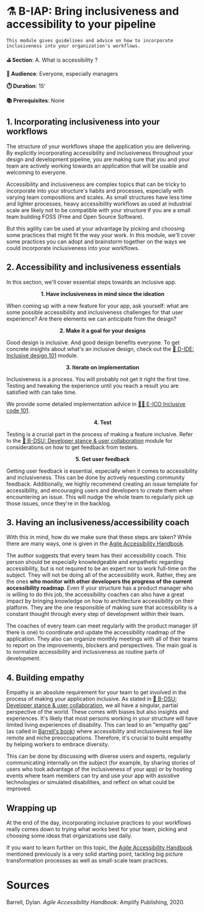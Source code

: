 # ⚗️ B-IAP: Bring inclusiveness and accessibility to your pipeline

    This module gives guidelines and advice on how to incorporate inclusiveness into your organization's workflows.

**⛳️ Section**: A. What is accessibility ?

**👥 Audience**: Everyone, especially managers

**⏱️ ️Duration**: 15'

**📚 Prerequisites**: None

## 1. Incorporating inclusiveness into your workflows

The structure of your workflows shape the application you are delivering. By explicitly incorporating accessibility and inclusiveness throughout your  design and development pipeline, you are making sure that you and your team are actively working towards an application that will be usable and welcoming to everyone.

Accessibility and inclusiveness are complex topics that can be tricky to incorporate into your structure's habits and processes, especially with varying team compositions and scales. As small structures have less time and lighter processes, heavy accessibility workflows as used at industrial scale are likely not to be compatible with your structure if you are a small team building FOSS (Free and Open Source Software).

But this agility can be used at your advantage by picking and choosing some practices that might fit the way your work. In this module, we'll cover some practices you can adopt and brainstorm together on the ways we could incorporate inclusiveness into your workflows.

## 2. Accessibility and inclusiveness essentials

In this section, we'll cover essential steps towards an inclusive app.

<p align="center"><strong>1. Have inclusiveness in mind since the ideation</strong></p>

When coming up with a new feature for your app, ask yourself: what are some possible accessibility and inclusiveness challenges for that user experience? Are there elements we can anticipate from the design?

<p align="center"><strong>2. Make it a goal for your designs</strong></p>

Good design is inclusive. And good design benefits everyone. To get concrete insights about what's an inclusive design, check out the [🎨 D-IDE: Inclusive design 101](D-IDE.md) module.

<p align="center"><strong>3. Iterate on implementation</strong></p>

Inclusiveness is a process. You will probably not get it right the first time. Testing and tweaking the experience until you reach a result you are satisfied with can take time.

We provide some detailed implementation advice in [👩‍💻 E-ICO Inclusive code 101](E-ICO.md).

<p align="center"><strong>4. Test</strong></p>

Testing is a crucial part in the process of making a feature inclusive. Refer to the [🤺 B-DSU: Developer stance & user collaboration](B-DSU.md) module for considerations on how to get feedback from testers.

<p align="center"><strong>5. Get user feedback</strong></p>

Getting user feedback is essential, especially when it comes to accessibility and inclusiveness. This can be done by actively requesting community feedback. Additionally, we highly recommend creating an issue template for accessibility, and encouraging users and developers to create them when encountering an issue. This will nudge the whole team to regularly pick up those issues, once they're in the backlog.

## 3. Having an inclusiveness/accessibility coach

With this in mind, how do we make sure that these steps are taken? While there are many ways, one is given in the [Agile Accessibility Handbook](https://accessibility.deque.com/agile-accessibility-handbook).

The author suggests that every team has their accessibility coach. This person should be especially knowledgeable and empathetic regarding accessibility, but is not required to be an expert nor to work full-time on the subject. They will not be doing all of the accessibility work. Rather, they are the ones **who monitor with other developers the progress of the current accessibility roadmap**. Even if your structure has a product manager who is willing to do this job, the accessibility coaches can also have a great impact by bringing knowledge on how to architecture accessibility on their platform. They are the one responsible of making sure that accessibility is a constant thought through every step of development within their team.

The coaches of every team can meet regularly with the product manager (if there is one) to coordinate and update the accessibility roadmap of the application. They also can organize monthly meetings with all of their teams to report on the improvements, blockers and perspectives. The main goal is to normalize accessibility and inclusiveness as routine parts of development.

## 4. Building empathy

Empathy is an absolute requirement for your team to get involved in the process of making your application inclusive. As stated in [🤺 B-DSU: Developer stance & user collaboration](B-DSU.md), we all have a singular, partial perspective of the world. These comes with biases but also insights and experiences. It's likely that most persons working in your structure will have limited living experiences of disability. This can lead to an "empathy gap" (as called in [Barrell's book](https://accessibility.deque.com/agile-accessibility-handbook)) where accessibility and inclusiveness feel like remote and niche preoccupations. Therefore, it's crucial to build empathy by helping workers to embrace diversity.

This can be done by discussing with diverse users and experts, regularly communicating internally on the subject (for example, by sharing stories of users who took advantage of the inclusiveness of your app) or by hosting events where team members can try and use your app with assistive technologies or simulated disabilities, and reflect on what could be improved.

## Wrapping up

At the end of the day, incorporating inclusive practices to your workflows really comes down to trying what works best for your team, picking and choosing some ideas that organizations use daily.

If you want to learn further on this topic, the [Agile Accessibility Handbook](https://accessibility.deque.com/agile-accessibility-handbook) mentioned previously is a very solid starting point, tackling big picture transformation processes as  well as small-scale team practices.

# Sources

Barrell, Dylan. *Agile Accessibility Handbook*. Amplify Publishing, 2020.
